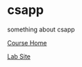 # csapp
something about csapp

[Course Home](https://www.cs.cmu.edu/~213/schedule.html)

[Lab Site](http://csapp.cs.cmu.edu/3e/labs.html)

